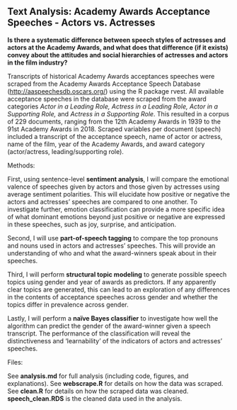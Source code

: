 ## Text Analysis: Academy Awards Acceptance Speeches - Actors vs. Actresses
**Is there a systematic difference between speech styles of actresses and actors at the Academy Awards, and what does that difference (if it exists) convey about the attitudes and social hierarchies of actresses and actors in the film industry?**

Transcripts of historical Academy Awards acceptances speeches were scraped from the Academy Awards Acceptance Speech Database (http://aaspeechesdb.oscars.org/) using the R package rvest. All available acceptance speeches in the database were scraped from the award categories *Actor in a Leading Role, Actress in a Leading Role, Actor in a Supporting Role,* and *Actress in a Supporting Role*. This resulted in a corpus of 229 documents, ranging from the 12th Academy Awards in 1939 to the 91st Academy Awards in 2018. Scraped variables per document (speech) included a transcript of the acceptance speech, name of actor or actress, name of the film, year of the Academy Awards, and award category (actor/actress, leading/supporting role).

Methods:

First, using sentence-level **sentiment analysis**, I will compare the emotional valence of speeches given by actors and those given by actresses using average sentiment polarities. This will elucidate how positive or negative the actors and actresses’ speeches are compared to one another. To investigate further, emotion classification can provide a more specific idea of what dominant emotions beyond just positive or negative are expressed in these speeches, such as joy, surprise, and anticipation.  

Second, I will use **part-of-speech tagging** to compare the top pronouns and nouns used in actors and actresses’ speeches. This will provide an understanding of who and what the award-winners speak about in their speeches. 

Third, I will perform **structural topic modeling** to generate possible speech topics using gender and year of awards as predictors. If any apparently clear topics are generated, this can lead to an exploration of any differences in the contents of acceptance speeches across gender and whether the topics differ in prevalence across gender. 

Lastly, I will perform a **naïve Bayes classifier** to investigate how well the algorithm can predict the gender of the award-winner given a speech transcript. The performance of the classification will reveal the distinctiveness and ‘learnability’ of the indicators of actors and actresses’ speeches. 

Files:

See **analysis.md** for full analysis (including code, figures, and explanations). 
See **webscrape.R** for details on how the data was scraped.
See **clean.R** for details on how the scraped data was cleaned.
**speech_clean.RDS** is the cleaned data used in the analysis.
